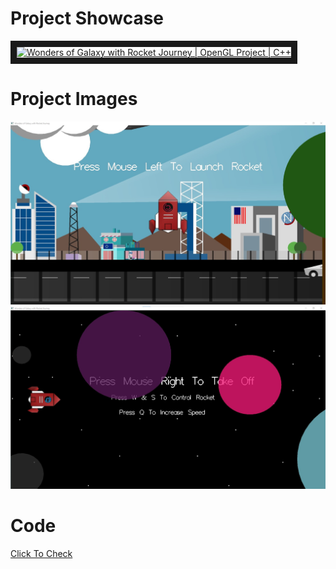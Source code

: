 # Project Showcase
<a href="https://www.youtube.com/watch?v=0zZuRo6SHAk" target="_blank"><img src="http://img.youtube.com/vi/0zZuRo6SHAk/0.jpg" 
alt="Wonders of Galaxy with Rocket Journey | OpenGL Project | C++" width="240" height="180" border="10" /></a>
# Project Images
![Alt text](https://github.com/FahimulBari/Computer-Graphics-Project/blob/master/Assets/Project%20Image%2001.jpg) 
![Alt text](https://github.com/FahimulBari/Computer-Graphics-Project/blob/master/Assets/Project%20Image%2002.jpg) 

# Code
[Click To Check](https://github.com/FahimulBari/Computer-Graphics-Project/blob/master/Assets/Project%20Code.txt)

